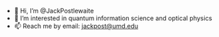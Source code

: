 - 👋 Hi, I’m @JackPostlewaite
- 👀 I’m interested in quantum information science and optical physics
- 📫 Reach me by email: jackpost@umd.edu
